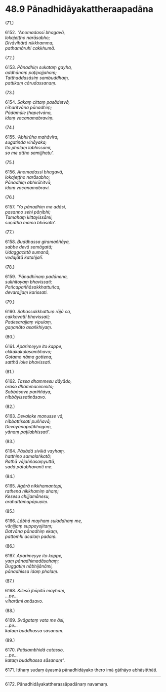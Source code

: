 # 48.9 Pānadhidāyakattheraapadāna

(71.)

6152\. _“Anomadassī bhagavā,_  
_lokajeṭṭho narāsabho;_  
_Divāvihārā nikkhamma,_  
_pathamāruhi cakkhumā._  

(72.)

6153\. _Pānadhiṃ sukataṃ gayha,_  
_addhānaṃ paṭipajjahaṃ;_  
_Tatthaddasāsiṃ sambuddhaṃ,_  
_pattikaṃ cārudassanaṃ._  

(73.)

6154\. _Sakaṃ cittaṃ pasādetvā,_  
_nīharitvāna pānadhiṃ;_  
_Pādamūle ṭhapetvāna,_  
_idaṃ vacanamabraviṃ._  

(74.)

6155\. _‘Abhirūha mahāvīra,_  
_sugatinda vināyaka;_  
_Ito phalaṃ labhissāmi,_  
_so me attho samijjhatu’._  

(75.)

6156\. _Anomadassī bhagavā,_  
_lokajeṭṭho narāsabho;_  
_Pānadhiṃ abhirūhitvā,_  
_idaṃ vacanamabravi._  

(76.)

6157\. _‘Yo pānadhiṃ me adāsi,_  
_pasanno sehi pāṇibhi;_  
_Tamahaṃ kittayissāmi,_  
_suṇātha mama bhāsato’._  

(77.)

6158\. _Buddhassa giramaññāya,_  
_sabbe devā samāgatā;_  
_Udaggacittā sumanā,_  
_vedajātā katañjalī._  

(78.)

6159\. _‘Pānadhīnaṃ padānena,_  
_sukhitoyaṃ bhavissati;_  
_Pañcapaññāsakkhattuñca,_  
_devarajjaṃ karissati._  

(79.)

6160\. _Sahassakkhattuṃ rājā ca,_  
_cakkavattī bhavissati;_  
_Padesarajjaṃ vipulaṃ,_  
_gaṇanāto asaṅkhiyaṃ._  

(80.)

6161\. _Aparimeyye ito kappe,_  
_okkākakulasambhavo;_  
_Gotamo nāma gottena,_  
_satthā loke bhavissati._  

(81.)

6162\. _Tassa dhammesu dāyādo,_  
_oraso dhammanimmito;_  
_Sabbāsave pariññāya,_  
_nibbāyissatināsavo._  

(82.)

6163\. _Devaloke manusse vā,_  
_nibbattissati puññavā;_  
_Devayānapaṭibhāgaṃ,_  
_yānaṃ paṭilabhissati’._  

(83.)

6164\. _Pāsādā sivikā vayhaṃ,_  
_hatthino samalaṅkatā;_  
_Rathā vājaññasaṃyuttā,_  
_sadā pātubhavanti me._  

(84.)

6165\. _Agārā nikkhamantopi,_  
_rathena nikkhamiṃ ahaṃ;_  
_Kesesu chijjamānesu,_  
_arahattamapāpuṇiṃ._  

(85.)

6166\. _Lābhā mayhaṃ suladdhaṃ me,_  
_vāṇijjaṃ suppayojitaṃ;_  
_Datvāna pānadhiṃ ekaṃ,_  
_pattomhi acalaṃ padaṃ._  

(86.)

6167\. _Aparimeyye ito kappe,_  
_yaṃ pānadhimadāsahaṃ;_  
_Duggatiṃ nābhijānāmi,_  
_pānadhissa idaṃ phalaṃ._  

(87.)

6168\. _Kilesā jhāpitā mayhaṃ,_  
_…pe…_  
_viharāmi anāsavo._  

(88.)

6169\. _Svāgataṃ vata me āsi,_  
_…pe…_  
_kataṃ buddhassa sāsanaṃ._  

(89.)

6170\. _Paṭisambhidā catasso,_  
_…pe…_  
_kataṃ buddhassa sāsanaṃ”._  

6171\. Itthaṃ sudaṃ āyasmā pānadhidāyako thero imā gāthāyo abhāsitthāti.

---

6172\. Pānadhidāyakattherassāpadānaṃ navamaṃ.
